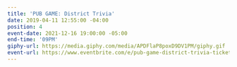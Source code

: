 ```yaml
---
title: 'PUB GAME: District Trivia'
date: 2019-04-11 12:55:00 -04:00
position: 4
event-date: 2021-12-16 19:00:00 -05:00
end-time: '09PM'
giphy-url: https://media.giphy.com/media/APDFlaP8poxD9DV1PM/giphy.gif
event-url: https://www.eventbrite.com/e/pub-game-district-trivia-tickets-216013210327
---
```


